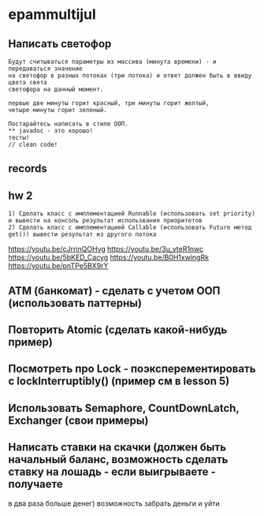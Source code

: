 # epammultijul

## Написать светофор
    Будут считываться параметры из массива (минута времени) - и передаваться значение 
    на светофор в разных потоках (три потока) и ответ должен быть в ввиду цвета света
    светофора на данный момент.
    
    первые две минуты горит красный, три минуты горит желтый,
    четыре минуты горит зеленый. 
    
    Постарайтесь написать в стиле ООП.
    ** javadoc - это хорошо!
    тесты!
    // clean code!
    
## records

## hw 2

    1) Сделать класс c имплементацией Runnable (использовать set priority) и вывести на консоль результат использвания приоритетов
    2) Сделать класс с имплементацией Callable (использовать Future метод get()) вывести результат из другого потока

https://youtu.be/cJrrinQOHvg
https://youtu.be/3u_yteR1nwc
https://youtu.be/5bKED_Cacyg
https://youtu.be/B0H1xwingRk
https://youtu.be/pnTPe5BX9rY

## ATM (банкомат) - сделать с учетом ООП (использовать паттерны)

## Повторить Atomic (сделать какой-нибудь пример)

## Посмотреть про Lock - поэксперементировать с lockInterruptibly() (пример см в lesson 5)

## Использовать Semaphore, CountDownLatch, Exchanger (свои примеры)

## Написать ставки на скачки (должен быть начальный баланс, возможность сделать ставку на лошадь - если выигрываете - получаете 
в два раза больше денег) возможность забрать деньги и уйти